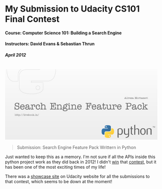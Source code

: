# My Submission to Udacity CS101 Final Contest
#### Course: Computer Science 101: Building a Search Engine
#### Instructors: David Evans & Sebastian Thrun
##### April 2012
#
![Search Engine Feature Pack](https://github.com/alimodev/udacity-cs101-contest-apr-2012/raw/master/python-search-engine-feature-pack.jpg "Search Engine Feature Pack")

>Submission: Search Engine Feature Pack
>Writtern in Python

Just wanted to keep this as a memory. I'm not sure if all the APIs inside this python project work as they did back in 2012!
I didn't [win](https://blog.udacity.com/2012/05/winners-of-udacitys-cs101-contest.html) that [contest](https://blog.udacity.com/2012/07/udacity-contest-winners-cash-in-their.html), but it has been one of the most exciting times of my life!

There was a [showcase site](https://blog.udacity.com/2012/09/udacity-showcase-share-your-udacious.html) on Udacity website for all the submissions to that contest, which seems to be down at the moment!
